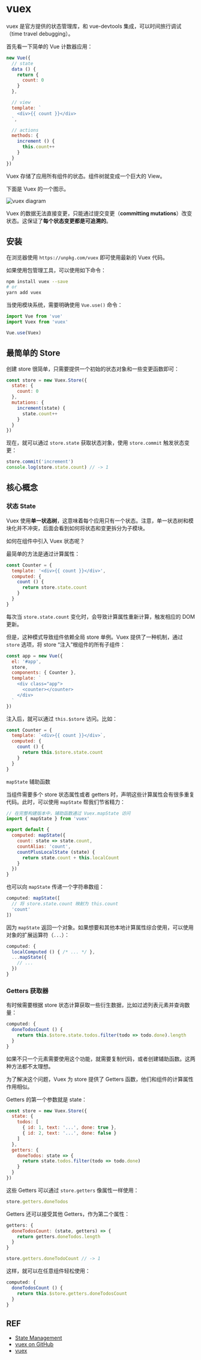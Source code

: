 # vuex

vuex 是官方提供的状态管理库，和 vue-devtools 集成，可以时间旅行调试（time travel debugging）。

首先看一下简单的 Vue 计数器应用：

```js
new Vue({
  // state
  data () {
    return {
      count: 0
    }
  },

  // view
  template: `
    <div>{{ count }}</div>
  `,

  // actions
  methods: {
    increment () {
      this.count++
    }
  }
})
```

Vuex 存储了应用所有组件的状态。组件树就变成一个巨大的 View。

下面是 Vuex 的一个图示。

![vuex diagram](https://vuex.vuejs.org/en/images/vuex.png)

Vuex 的数据无法直接变更，只能通过提交变更（**committing mutations**）改变状态。这保证了**每个状态变更都是可追溯的**。

## 安装

在浏览器使用 `https://unpkg.com/vuex` 即可使用最新的 Vuex 代码。

如果使用包管理工具，可以使用如下命令：

```sh
npm install vuex --save
# or
yarn add vuex
```

当使用模块系统，需要明确使用 `Vue.use()` 命令：

```js
import Vue from 'vue'
import Vuex from 'vuex'

Vue.use(Vuex)
```

## 最简单的 Store

创建 store 很简单，只需要提供一个初始的状态对象和一些变更函数即可：

```js
const store = new Vuex.Store({
  state: {
    count: 0
  },
  mutations: {
    increment(state) {
      state.count++
    }
  }
})
```

现在，就可以通过 `store.state` 获取状态对象，使用 `store.commit` 触发状态变更：

```js
store.commit('increment')
console.log(store.state.count) // -> 1
```

## 核心概念

### 状态 State

Vuex 使用**单一状态树**，这意味着每个应用只有一个状态。注意，单一状态树和模块化并不冲突，后面会看到如何将状态和变更拆分为子模块。

如何在组件中引入 Vuex 状态呢？

最简单的方法是通过计算属性：

```js
const Counter = {
  template: '<div>{{ count }}</div>',
  computed: {
    count () {
      return store.state.count
    }
  }
}
```

每次当 `store.state.count` 变化时，会导致计算属性重新计算，触发相应的 DOM 更新。

但是，这种模式导致组件依赖全局 store 单例。Vuex 提供了一种机制，通过 `store` 选项，将 store “注入”根组件的所有子组件：

```js
const app = new Vue({
  el: '#app',
  store,
  components: { Counter },
  template: `
    <div class="app">
      <counter></counter>
    </div>
  `
})
```

注入后，就可以通过 `this.$store` 访问。比如：

```js
const Counter = {
  template: `<div>{{ count }}</div>`,
  computed: {
    count () {
      return this.$store.state.count
    }
  }
}
```

`mapState` 辅助函数

当组件需要多个 store 状态属性或者 getters 时，声明这些计算属性会有很多重复代码。此时，可以使用 `mapState` 帮我们节省精力：

```js
// 在完整构建版本中，辅助函数通过 Vuex.mapState 访问
import { mapState } from 'vuex'

export default {
  computed: mapState({
    count: state => state.count,
    countAlias: 'count',
    countPlusLocalState (state) {
      return state.count + this.localCount
    }
  })
}
```

也可以向 `mapState` 传递一个字符串数组：

```js
computed: mapState([
  // 将 store.state.count 映射为 this.count
  'count'
])
```

因为 `mapState` 返回一个对象。如果想要和其他本地计算属性综合使用，可以使用对象的扩展运算符（`...`）：

```js
computed: {
  localComputed () { /* ... */ },
  ...mapState({
    // ...
  })
}
```

### Getters 获取器

有时候需要根据 store 状态计算获取一些衍生数据，比如过滤列表元素并查询数量：

```js
computed: {
  doneTodosCount () {
    return this.$store.state.todos.filter(todo => todo.done).length
  }
}
```

如果不只一个元素需要使用这个功能，就需要复制代码，或者创建辅助函数。这两种方法都不太理想。

为了解决这个问题，Vuex 为 store 提供了 Getters 函数，他们和组件的计算属性作用相似。

Getters 的第一个参数就是 state：

```js
const store = new Vuex.Store({
  state: {
    todos: [
      { id: 1, text: '...', done: true },
      { id: 2, text: '...', done: false }
    ]
  },
  getters: {
    doneTodos: state => {
      return state.todos.filter(todo => todo.done)
    }
  }
})
```

这些 Getters 可以通过 `store.getters` 像属性一样使用：

```js
store.getters.doneTodos
```

Getters 还可以接受其他 Getters，作为第二个属性：

```js
getters: {
  doneTodosCount: (state, getters) => {
    return getters.doneTodos.length
  }
}

store.getters.doneTodoCount // -> 1
```

这样，就可以在任意组件轻松使用：

```js
computed: {
  doneTodosCount () {
    return this.$store.getters.doneTodosCount
  }
}
```

## REF

- [State Management][state]
- [vuex on GitHub][github]
- [vuex][vuex]

[state]: https://vuejs.org/v2/guide/state-management.html
[github]: https://github.com/vuejs/vuex
[vuex]: https://vuex.vuejs.org/en/